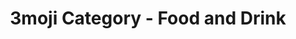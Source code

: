 ---
layout: category_food&drink
title: 3moji Category - Food and Drink
permalink: food&drink.html
emoji: speech_balloon
---